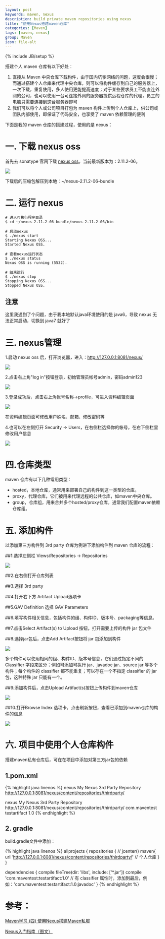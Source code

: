 ```yaml
---
layout: post
keywords: maven, nexus
description: build private maven repositories using nexus
title: "使用Nexus搭建maven仓库"
categories: [Maven]
tags: [maven, nexus]
group: Maven
icon: file-alt
---
```

{% include JB/setup %}

搭建个人 maven 仓库有以下好处：

1. 直接从 Maven 中央仓库下载构件，由于国内坑爹网络的问题，速度会很慢；而通过搭建个人仓库来代理中央仓库，则可以将构件缓存到自己的服务器上，一次下载，重复使用，多人使用更能提高速度；对于某些要求员工不能直连外网的公司，也可以使用一台可连接外网的服务器提供远程仓库的代理，员工的电脑只需要连接到这台服务器即可
2. 我们可以将个人或公司项目打包为 maven 构件上传到个人仓库上，供公司或团队内部使用，即保证了代码安全，也享受了 maven 依赖管理的便利

下面是我的 maven 仓库的搭建过程，使用的是 nexus：

<!--excerpt-->

# 一. 下载 nexus oss

首先去 sonatype 官网下载 [nexus oss](http://www.sonatype.org/nexus/go/ "nexus oss")。当前最新版本为：2.11.2-06。

![](/image/2015-05-10/nexus01.png)

下载后的压缩包解压到本地：~/nexus-2.11.2-06-bundle

# 二. 运行 nexus

    # 进入可执行程序目录
    $ cd ~/nexus-2.11.2-06-bundle/nexus-2.11.2-06/bin

    # 启动nexus
    $ ./nexus start
    Starting Nexus OSS...
    Started Nexus OSS.

    # 查看nexus运行状态
    $ ./nexus status
    Nexus OSS is running (5532).

    # 结束运行
    $ ./nexus stop
    Stopping Nexus OSS...
    Stopped Nexus OSS.

## 注意

这里我遇到了个问题，由于我本地默认java环境使用的是 java6，导致 nexus 无法正常启动，切换到 java7 就好了

# 三. nexus管理

1.启动 nexus oss 后，打开浏览器，进入：http://127.0.0.1:8081/nexus/

![](/image/2015-05-10/nexus02.png)

2.点击右上角"log in"按钮登录，初始管理员帐号admin，密码admin123

![](/image/2015-05-10/nexus03.png)

3.登录成功后，点击右上角帐号名称->profile，可进入资料编辑页面

![](/image/2015-05-10/nexus04.png)

在资料编辑页面可修改用户姓名、邮箱、修改密码等

4.也可以在左侧打开 Security -> Users，在右侧栏选择你的帐号，在右下侧栏里修改用户信息

![](/image/2015-05-10/nexus05.png)

# 四.仓库类型

maven 仓库有以下几种常用类型：

* hosted，本地仓库，通常用来部署自己的构件到这一类型的仓库。
* proxy，代理仓库，它们被用来代理远程的公共仓库，如maven中央仓库。
* group，仓库组，用来合并多个hosted/proxy仓库，通常我们配置maven依赖仓库组。

# 五. 添加构件

以添加第三方构件到 3rd party 仓库为例讲下添加构件到 maven 仓库的流程：

##1.选择左侧栏 Views/Repositories -> Repositories

![](/image/2015-05-10/nexus06.png)

##2.在右侧打开仓库列表

##3.选择 3rd party

##4.打开右下方 Artifact Upload选项卡

##5.GAV Definition 选择 GAV Parameters

##6.填写构件相关信息，包括构件的组、构件ID、版本号、packaging等信息。

##7.点击Select Artifact(s) to Upload 按钮，打开需要上传的构件 jar 包文件

##8.选择jar包后，点击Add Artifact按钮将 jar 包添加到构件

![](/image/2015-05-10/nexus07.png)

多个构件可以使用相同的组、构件ID、版本号信息，它们通过指定不同的 Classifier 字段来区分；例如可添加可执行 jar、javadoc jar、source jar 等多个构件；每个构件的 classifier 都不能重复；可以存在一个不指定 classifier 的 jar包，这种特殊 jar 只能有一个。

##9.添加构件后，点击Upload Artifact(s)按钮上传构件到maven仓库

![](/image/2015-05-10/nexus08.png)

##10.打开Browse Index 选项卡，点击刷新按钮，查看已添加到maven仓库的构件的信息

![](/image/2015-05-10/nexus09.png)

# 六. 项目中使用个人仓库构件

搭建maven私有仓库后，可在在项目中添加对第三方jar包的依赖

## 1.pom.xml

{% highlight java linenos %}
<repositories>
    <repository>
        <id>nexus</id>
        <name>My Nexus 3rd Party Repository</name>
        <url>http://127.0.0.1:8081/nexus/content/repositories/thirdparty/</url>
    </repository>
</repositories>

<pluginRepositories>
    <pluginRepository>
        <id>nexus</id>
        <name>My Nexus 3rd Party Repository</name>
        <url>http://127.0.0.1:8081/nexus/content/repositories/thirdparty/</url>
    </pluginRepository>
</pluginRepositories>

<dependencies>
    <dependency>
        <groupId>com.maventest</groupId>
        <artifactId>testartifact</artifactId>
        <version>1.0</version>
    </dependency>
</dependencies>
{% endhighlight %}

## 2. gradle 

build.gradle文件中添加：

{% highlight java linenos %}
allprojects {
    repositories {
//        jcenter()
          maven{ url 'http://127.0.0.1:8081/nexus/content/repositories/thirdparty/' // 个人仓库
    }
}

dependencies {
    compile fileTree(dir: 'libs', include: ['*.jar'])
    compile 'com.maventest:testartifact:1.0' // 有 classifier 属性时，添加到最后，例如：'com.maventest:testartifact:1.0:javadoc'
}
{% endhighlight %}

# 参考：

[Maven学习 (四) 使用Nexus搭建Maven私服](http://www.cnblogs.com/quanyongan/archive/2013/04/24/3037589.html "Maven学习 (四) 使用Nexus搭建Maven私服")

[Nexus入门指南（图文）](http://juvenshun.iteye.com/blog/349534 "Nexus入门指南（图文）")